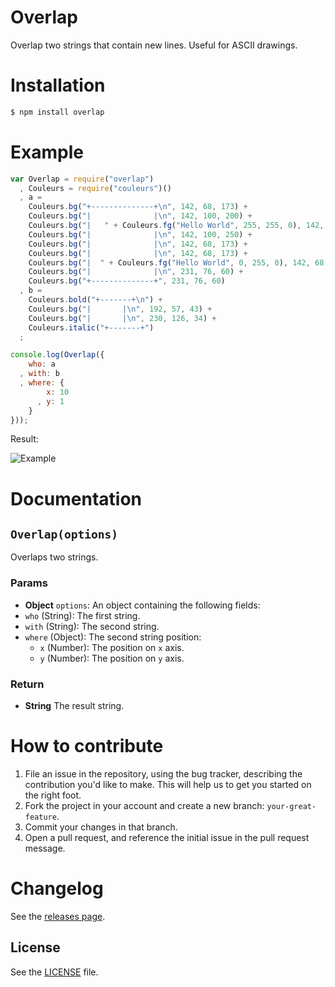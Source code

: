 Overlap
=======
Overlap two strings that contain new lines. Useful for ASCII drawings.

# Installation

```sh
$ npm install overlap
```

# Example
```js
var Overlap = require("overlap")
  , Couleurs = require("couleurs")()
  , a =
    Couleurs.bg("+--------------+\n", 142, 68, 173) +
    Couleurs.bg("|              |\n", 142, 100, 200) +
    Couleurs.bg("|   " + Couleurs.fg("Hello World", 255, 255, 0), 142, 68, 173) + "  |\n" +
    Couleurs.bg("|              |\n", 142, 100, 250) +
    Couleurs.bg("|              |\n", 142, 68, 173) +
    Couleurs.bg("|              |\n", 142, 68, 173) +
    Couleurs.bg("|  " + Couleurs.fg("Hello World", 0, 255, 0), 142, 68, 173) + Couleurs.bg(" |\n", 142, 68, 173) +
    Couleurs.bg("|              |\n", 231, 76, 60) +
    Couleurs.bg("+--------------+", 231, 76, 60)
  , b =
    Couleurs.bold("+-------+\n") +
    Couleurs.bg("|       |\n", 192, 57, 43) +
    Couleurs.bg("|       |\n", 230, 126, 34) +
    Couleurs.italic("+-------+")
  ;

console.log(Overlap({
    who: a
  , with: b
  , where: {
        x: 10
      , y: 1
    }
}));
```

Result:

![Example](http://i.imgur.com/B9OaFHD.png)

# Documentation
## `Overlap(options)`
Overlaps two strings.

### Params
- **Object** `options`: An object containing the following fields:
 - `who` (String): The first string.
 - `with` (String): The second string.
 - `where` (Object): The second string position:
    - `x` (Number): The position on `x` axis.
    - `y` (Number): The position on `y` axis.

### Return
- **String** The result string.

# How to contribute
1. File an issue in the repository, using the bug tracker, describing the
   contribution you'd like to make. This will help us to get you started on the
   right foot.
2. Fork the project in your account and create a new branch:
   `your-great-feature`.
3. Commit your changes in that branch.
4. Open a pull request, and reference the initial issue in the pull request
   message.


# Changelog
See the [releases page](https://github.com/IonicaBizau/overlap/releases).

## License
See the [LICENSE](./LICENSE) file.
